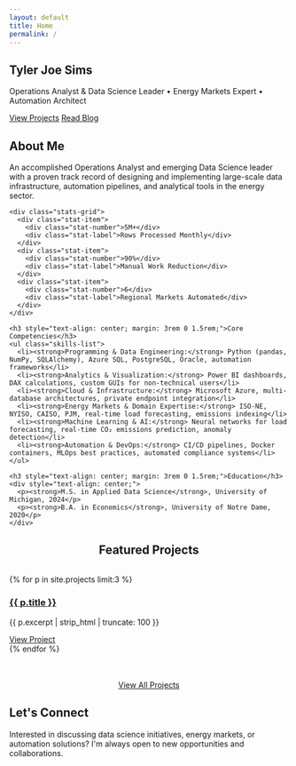 ```yaml
---
layout: default
title: Home
permalink: /
---
```


<section class="hero" id="home">
  <div class="container">
    <h1>Tyler Joe Sims</h1>
    <p>Operations Analyst & Data Science Leader • Energy Markets Expert • Automation Architect</p>
    <div class="hero-buttons">
      <a href="{{ '/projects/' | relative_url }}" class="btn btn-primary">View Projects</a>
      <a href="{{ '/blog/'     | relative_url }}" class="btn btn-secondary">Read Blog</a>
    </div>
  </div>
</section>

<section class="about" id="about">
  <div class="container about-content">
    <h2>About Me</h2>
    <p>An accomplished Operations Analyst and emerging Data Science leader with a proven track record of designing and implementing large-scale data infrastructure, automation pipelines, and analytical tools in the energy sector.</p>
    
    <div class="stats-grid">
      <div class="stat-item">
        <div class="stat-number">5M+</div>
        <div class="stat-label">Rows Processed Monthly</div>
      </div>
      <div class="stat-item">
        <div class="stat-number">90%</div>
        <div class="stat-label">Manual Work Reduction</div>
      </div>
      <div class="stat-item">
        <div class="stat-number">6</div>
        <div class="stat-label">Regional Markets Automated</div>
      </div>
    </div>

    <h3 style="text-align: center; margin: 3rem 0 1.5rem;">Core Competencies</h3>
    <ul class="skills-list">
      <li><strong>Programming & Data Engineering:</strong> Python (pandas, NumPy, SQLAlchemy), Azure SQL, PostgreSQL, Oracle, automation frameworks</li>
      <li><strong>Analytics & Visualization:</strong> Power BI dashboards, DAX calculations, custom GUIs for non-technical users</li>
      <li><strong>Cloud & Infrastructure:</strong> Microsoft Azure, multi-database architectures, private endpoint integration</li>
      <li><strong>Energy Markets & Domain Expertise:</strong> ISO-NE, NYISO, CAISO, PJM, real-time load forecasting, emissions indexing</li>
      <li><strong>Machine Learning & AI:</strong> Neural networks for load forecasting, real-time CO₂ emissions prediction, anomaly detection</li>
      <li><strong>Automation & DevOps:</strong> CI/CD pipelines, Docker containers, MLOps best practices, automated compliance systems</li>
    </ul>

    <h3 style="text-align: center; margin: 3rem 0 1.5rem;">Education</h3>
    <div style="text-align: center;">
      <p><strong>M.S. in Applied Data Science</strong>, University of Michigan, 2024</p>
      <p><strong>B.A. in Economics</strong>, University of Notre Dame, 2020</p>
    </div>
  </div>
</section>

<section class="projects" id="projects">
  <div class="container">
    <h2 style="text-align: center; margin-bottom: 2rem;">Featured Projects</h2>
    <div class="project-grid">
      {% for p in site.projects limit:3 %}
      <div class="project-card">
        <div class="project-image">
          <i class="fas fa-{{ p.icon }}"></i>
        </div>
        <div class="project-content">
          <h3><a href="{{ p.url | relative_url }}">{{ p.title }}</a></h3>
          <p>{{ p.excerpt | strip_html | truncate: 100 }}</p>
          <a href="{{ p.url | relative_url }}" class="btn btn-primary">View Project</a>
        </div>
      </div>
      {% endfor %}
    </div>
    <div style="text-align: center; margin-top: 3rem;">
      <a href="{{ '/projects/' | relative_url }}" class="btn btn-secondary">View All Projects</a>
    </div>
  </div>
</section>

<section class="contact" id="contact">
  <div class="container contact-content">
    <h2>Let's Connect</h2>
    <p>Interested in discussing data science initiatives, energy markets, or automation solutions? I'm always open to new opportunities and collaborations.</p>
    <div class="social-links">
      <a href="https://github.com/tsims2" title="GitHub"><i class="fab fa-github"></i></a>
      <a href="https://linkedin.com/in/tsims2" title="LinkedIn"><i class="fab fa-linkedin-in"></i></a>
      <a href="mailto:tyler.jsims97@gmail.com" title="Email"><i class="fas fa-envelope"></i></a>
    </div>
  </div>
</section>